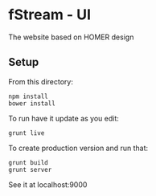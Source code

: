 fStream - UI 
===

The website based on HOMER design

Setup
---
From this directory:

	npm install
	bower install

To run have it update as you edit:

	grunt live
	
To create production version and run that:

	grunt build
	grunt server
	
See it at localhost:9000
